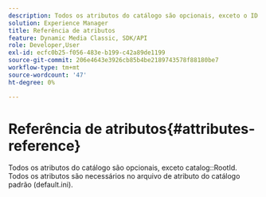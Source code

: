 ```yaml
---
description: Todos os atributos do catálogo são opcionais, exceto o ID raiz do catálogo. Todos os atributos são necessários no arquivo de atributo do catálogo padrão (default.ini).
solution: Experience Manager
title: Referência de atributos
feature: Dynamic Media Classic, SDK/API
role: Developer,User
exl-id: ecfc0b25-f056-483e-b199-c42a89de1199
source-git-commit: 206e4643e3926cb85b4be2189743578f88180be7
workflow-type: tm+mt
source-wordcount: '47'
ht-degree: 0%

---
```


# Referência de atributos{#attributes-reference}

Todos os atributos do catálogo são opcionais, exceto catalog::RootId. Todos os atributos são necessários no arquivo de atributo do catálogo padrão (default.ini).
